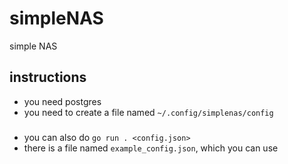 # simpleNAS
simple NAS 

## instructions
* you need postgres
* you need to create a file named `~/.config/simplenas/config`
###
* you can also do `go run . <config.json>`
* there is a file named `example_config.json`, which you can use